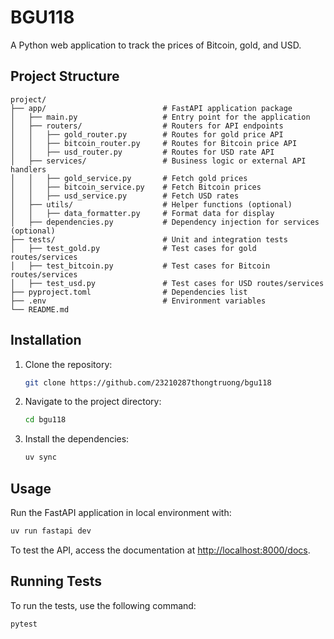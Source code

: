 # BGU118

A Python web application to track the prices of Bitcoin, gold, and USD.

## Project Structure

```
project/
├── app/                          # FastAPI application package
│   ├── main.py                   # Entry point for the application
│   ├── routers/                  # Routers for API endpoints
│   │   ├── gold_router.py        # Routes for gold price API
│   │   ├── bitcoin_router.py     # Routes for Bitcoin price API
│   │   ├── usd_router.py         # Routes for USD rate API
│   ├── services/                 # Business logic or external API handlers
│   │   ├── gold_service.py       # Fetch gold prices
│   │   ├── bitcoin_service.py    # Fetch Bitcoin prices
│   │   ├── usd_service.py        # Fetch USD rates
│   ├── utils/                    # Helper functions (optional)
│   │   ├── data_formatter.py     # Format data for display
│   ├── dependencies.py           # Dependency injection for services (optional)
├── tests/                        # Unit and integration tests
│   ├── test_gold.py              # Test cases for gold routes/services
│   ├── test_bitcoin.py           # Test cases for Bitcoin routes/services
│   ├── test_usd.py               # Test cases for USD routes/services
├── pyproject.toml                # Dependencies list
├── .env                          # Environment variables
└── README.md    
```

## Installation

1. Clone the repository:
    ```sh
    git clone https://github.com/23210287thongtruong/bgu118
    ```
2. Navigate to the project directory:
    ```sh
    cd bgu118
    ```
3. Install the dependencies:
    ```sh
    uv sync
    ```

## Usage

Run the FastAPI application in local environment with:

```sh
uv run fastapi dev
```

To test the API, access the documentation at [http://localhost:8000/docs](http://localhost:8000/docs).

## Running Tests

To run the tests, use the following command:

```sh
pytest
```
